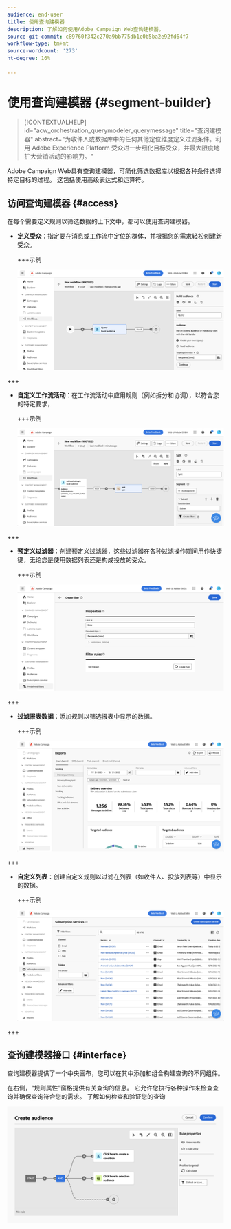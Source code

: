```yaml
---
audience: end-user
title: 使用查询建模器
description: 了解如何使用Adobe Campaign Web查询建模器。
source-git-commit: c89760f342c270a9bb775db1c0b5ba2e92fd64f7
workflow-type: tm+mt
source-wordcount: '273'
ht-degree: 16%

---
```


# 使用查询建模器 {#segment-builder}


>[!CONTEXTUALHELP]
>id="acw_orchestration_querymodeler_querymessage"
>title="查询建模器"
>abstract="为收件人或数据库中的任何其他定位维度定义过滤条件。利用 Adobe Experience Platform 受众进一步细化目标受众，并最大限度地扩大营销活动的影响力。"

Adobe Campaign Web具有查询建模器，可简化筛选数据库以根据各种条件选择特定目标的过程。 这包括使用高级表达式和运算符。

## 访问查询建模器 {#access}

在每个需要定义规则以筛选数据的上下文中，都可以使用查询建模器。

* **定义受众**：指定要在消息或工作流中定位的群体，并根据您的需求轻松创建新受众。

  +++示例

  ![](assets/access-audience.png)

+++

* **自定义工作流活动**：在工作流活动中应用规则（例如拆分和协调），以符合您的特定要求，

  +++示例

  ![](assets/access-workflow.png)

+++

<!--* **Dynamize content**: make your content dynamic by creating conditions that define which content should be displayed to different recipients, ensuring personalized and relevant messaging.

    +++Example

    ![](assets/access-audience.png)

    +++
-->

* **预定义过滤器**：创建预定义过滤器，这些过滤器在各种过滤操作期间用作快捷键，无论您是使用数据列表还是构成投放的受众。

  +++示例

  ![](assets/access-predefined-filter.png)

+++

* **过滤报表数据**：添加规则以筛选报表中显示的数据。

  +++示例

  ![](assets/access-reports.png)

+++

* **自定义列表**：创建自定义规则以过滤在列表（如收件人、投放列表等）中显示的数据。

  +++示例

  ![](assets/access-lists.png)

+++

## 查询建模器接口 {#interface}

查询建模器提供了一个中央画布，您可以在其中添加和组合构建查询的不同组件。

在右侧，“规则属性”窗格提供有关查询的信息。 它允许您执行各种操作来检查查询并确保查询符合您的需求。 了解如何检查和验证您的查询

![](assets/query-interface.png)
